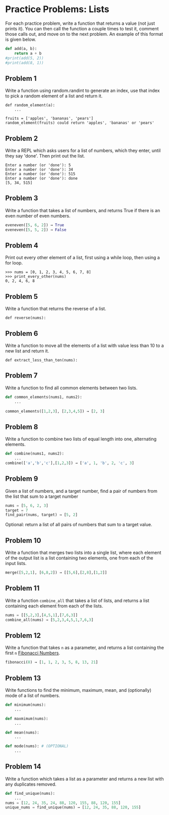 
# Practice Problems: Lists



For each practice problem, write a function that returns a value (not just prints it). You can then call the function a couple times to test it, comment those calls out, and move on to the next problem. An example of this format is given below.

```python
def add(a, b):
    return a + b
#print(add(5, 2))
#print(add(8, 1))
```



## Problem 1

Write a function using random.randint to generate an index, use that index to pick a random element of a list and return it.

```
def random_element(a):
    ...

fruits = ['apples', 'bananas', 'pears']
random_element(fruits) could return 'apples', 'bananas' or 'pears'
```

## Problem 2

Write a REPL which asks users for a list of numbers, which they enter, until they say 'done'. Then print out the list.

```
Enter a number (or 'done'): 5
Enter a number (or 'done'): 34
Enter a number (or 'done'): 515
Enter a number (or 'done'): done
[5, 34, 515]
```


## Problem 3

Write a function that takes a list of numbers, and returns True if there is an even number of even numbers.

```python
eveneven([5, 6, 2]) → True
eveneven([5, 5, 2]) → False
```


## Problem 4

Print out every other element of a list, first using a while loop, then using a for loop.

```
>>> nums = [0, 1, 2, 3, 4, 5, 6, 7, 8]
>>> print_every_other(nums)
0, 2, 4, 6, 8
```

## Problem 5
Write a function that returns the reverse of a list.

`def reverse(nums):`

## Problem 6
Write a function to move all the elements of a list with value less than 10 to a new list and return it.

`def extract_less_than_ten(nums):`

## Problem 7
Write a function to find all common elements between two lists.

```py
def common_elements(nums1, nums2):
    ...
    
common_elements([1,2,3], [2,3,4,5]) → [2, 3]
```


## Problem 8
Write a function to combine two lists of equal length into one, alternating elements.

```python
def combine(nums1, nums2):
    ...
combine(['a','b','c'],[1,2,3]) → ['a', 1, 'b', 2, 'c', 3]
```


## Problem 9

Given a list of numbers, and a target number, find a pair of numbers from the list that sum to a target number

```python
nums = [5, 6, 2, 3]
target = 7
find_pair(nums, target) → [5, 2]
```

Optional: return a list of all pairs of numbers that sum to a target value.


## Problem 10

Write a function that merges two lists into a single list, where each element of the output list is a list containing two elements, one from each of the input lists.

```python
merge([5,2,1], [6,8,2]) → [[5,6],[2,8],[1,2]]
```


## Problem 11

Write a function `combine_all` that takes a list of lists, and returns a list containing each element from each of the lists.

```python
nums = [[5,2,3],[4,5,1],[7,6,3]]
combine_all(nums) → [5,2,3,4,5,1,7,6,3]
```


## Problem 12

Write a function that takes `n` as a parameter, and returns a list containing the first `n` [Fibonacci Numbers](https://en.wikipedia.org/wiki/Fibonacci_number).

```python
fibonacci(8) → [1, 1, 2, 3, 5, 8, 13, 21]
```

## Problem 13

Write functions to find the minimum, maximum, mean, and (optionally) mode of a list of numbers.

```python
def minimum(nums):
    ...

def maxmimum(nums):
    ...

def mean(nums):
    ...

def mode(nums): # (OPTIONAL)
    ...
```


## Problem 14

Write a function which takes a list as a parameter and returns a new list with any duplicates removed.

```python
def find_unique(nums):
    ...
nums = [12, 24, 35, 24, 88, 120, 155, 88, 120, 155]
unique_nums = find_unique(nums) → [12, 24, 35, 88, 120, 155]
```
